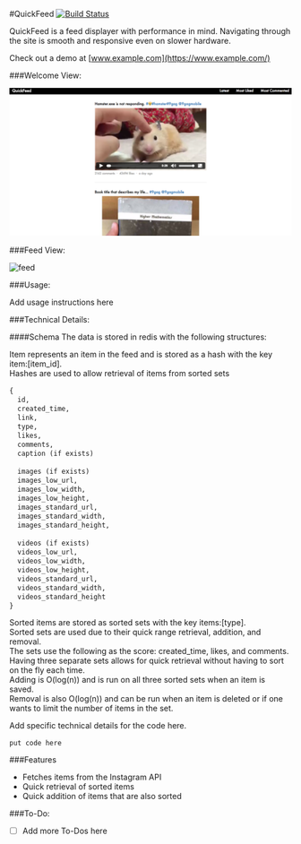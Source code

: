 #QuickFeed
[![Build Status](https://travis-ci.org/MWGitHub/quickfeed.svg?branch=master)](https://travis-ci.org/MWGitHub/quickfeed)

QuickFeed is a feed displayer with performance in mind. Navigating through the site is smooth and responsive even on slower hardware.

Check out a demo at [www.example.com](https://www.example.com/)

###Welcome View:

![welcome]

###Feed View:

![feed]

###Usage:

Add usage instructions here

###Technical Details:

####Schema
The data is stored in redis with the following structures:

Item represents an item in the feed and is stored as a hash with the key item:[item_id].  
Hashes are used to allow retrieval of items from sorted sets
```
{
  id,
  created_time,
  link,
  type,
  likes,
  comments,
  caption (if exists)

  images (if exists)
  images_low_url,
  images_low_width,
  images_low_height,
  images_standard_url,
  images_standard_width,
  images_standard_height,

  videos (if exists)
  videos_low_url,
  videos_low_width,
  videos_low_height,
  videos_standard_url,
  videos_standard_width,
  videos_standard_height
}
```

Sorted items are stored as sorted sets with the key items:[type].  
Sorted sets are used due to their quick range retrieval, addition, and removal.  
The sets use the following as the score: created_time, likes, and comments.  
Having three separate sets allows for quick retrieval without having to sort on the fly each time.  
Adding is O(log(n)) and is run on all three sorted sets when an item is saved.  
Removal is also O(log(n)) and can be run when an item is deleted or if one wants to limit the number of items in the set.


Add specific technical details for the code here.

```
put code here
```

###Features
* Fetches items from the Instagram API
* Quick retrieval of sorted items
* Quick addition of items that are also sorted

###To-Do:
* [ ] Add more To-Dos here


[welcome]: ./docs/images/welcome.png
[feed]: ./docs/images/feed.png
